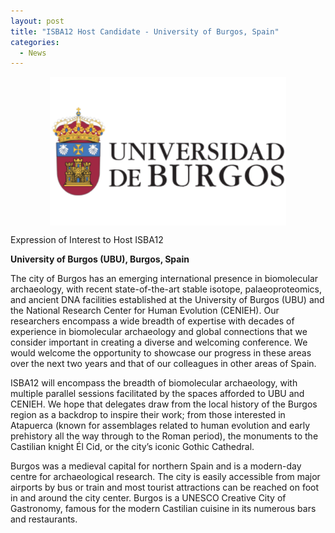 ```yaml
---
layout: post
title: "ISBA12 Host Candidate - University of Burgos, Spain"
categories:
  - News
---
```


<div align="center">
<img align="center" width="75%" src="/assets/images/ISBA12/candidates/UbU.png" alt="ISBA12 Host Candidate - University of Burgos, Spain">
</div>

Expression of Interest to Host ISBA12

**University of Burgos (UBU), Burgos, Spain**

The city of Burgos has an emerging international presence in biomolecular archaeology, with recent state-of-the-art stable isotope, palaeoproteomics, and ancient DNA facilities established at the University of Burgos (UBU) and the National Research Center for Human Evolution (CENIEH). Our researchers encompass a wide breadth of expertise with decades of experience in biomolecular archaeology and global connections that we consider important in creating a diverse and welcoming conference. We would welcome the  opportunity to showcase our progress in these areas over the next two years and that of our  colleagues in other areas of Spain. 

ISBA12 will encompass the breadth of biomolecular archaeology, with multiple parallel sessions facilitated by the spaces afforded to UBU and CENIEH. We hope that delegates draw from the local history of the Burgos region as a backdrop to inspire their work; from those interested in Atapuerca (known for assemblages related to human evolution and early prehistory all the way through to the Roman period), the monuments to the Castilian knight Él Cid, or the city’s iconic Gothic Cathedral. 

Burgos was a medieval capital for northern Spain and is a modern-day centre for archaeological research. The city is easily accessible from major airports by bus or train and most tourist attractions can be reached on foot in and around the city center. Burgos is a UNESCO Creative City of Gastronomy, famous for the modern Castilian cuisine in its numerous bars and restaurants.
